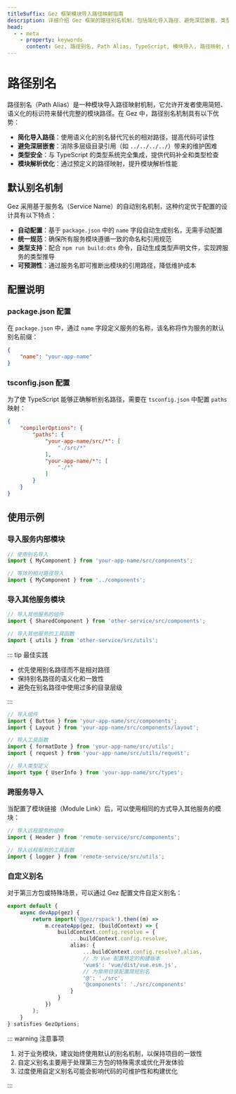 ```yaml
---
titleSuffix: Gez 框架模块导入路径映射指南
description: 详细介绍 Gez 框架的路径别名机制，包括简化导入路径、避免深层嵌套、类型安全和模块解析优化等特性，帮助开发者提升代码可维护性。
head:
  - - meta
    - property: keywords
      content: Gez, 路径别名, Path Alias, TypeScript, 模块导入, 路径映射, 代码可维护性
---
```


# 路径别名

路径别名（Path Alias）是一种模块导入路径映射机制，它允许开发者使用简短、语义化的标识符来替代完整的模块路径。在 Gez 中，路径别名机制具有以下优势：

- **简化导入路径**：使用语义化的别名替代冗长的相对路径，提高代码可读性
- **避免深层嵌套**：消除多层级目录引用（如 `../../../../`）带来的维护困难
- **类型安全**：与 TypeScript 的类型系统完全集成，提供代码补全和类型检查
- **模块解析优化**：通过预定义的路径映射，提升模块解析性能

## 默认别名机制

Gez 采用基于服务名（Service Name）的自动别名机制，这种约定优于配置的设计具有以下特点：

- **自动配置**：基于 `package.json` 中的 `name` 字段自动生成别名，无需手动配置
- **统一规范**：确保所有服务模块遵循一致的命名和引用规范
- **类型支持**：配合 `npm run build:dts` 命令，自动生成类型声明文件，实现跨服务的类型推导
- **可预测性**：通过服务名即可推断出模块的引用路径，降低维护成本

## 配置说明

### package.json 配置

在 `package.json` 中，通过 `name` 字段定义服务的名称，该名称将作为服务的默认别名前缀：

```json title="package.json"
{
    "name": "your-app-name"
}
```

### tsconfig.json 配置

为了使 TypeScript 能够正确解析别名路径，需要在 `tsconfig.json` 中配置 `paths` 映射：

```json title="tsconfig.json"
{
    "compilerOptions": {
        "paths": {
            "your-app-name/src/*": [
                "./src/*"
            ],
            "your-app-name/*": [
                "./*"
            ]
        }
    }
}
```

## 使用示例

### 导入服务内部模块

```ts
// 使用别名导入
import { MyComponent } from 'your-app-name/src/components';

// 等效的相对路径导入
import { MyComponent } from '../components';
```

### 导入其他服务模块

```ts
// 导入其他服务的组件
import { SharedComponent } from 'other-service/src/components';

// 导入其他服务的工具函数
import { utils } from 'other-service/src/utils';
```

::: tip 最佳实践
- 优先使用别名路径而不是相对路径
- 保持别名路径的语义化和一致性
- 避免在别名路径中使用过多的目录层级

:::

``` ts
// 导入组件
import { Button } from 'your-app-name/src/components';
import { Layout } from 'your-app-name/src/components/layout';

// 导入工具函数
import { formatDate } from 'your-app-name/src/utils';
import { request } from 'your-app-name/src/utils/request';

// 导入类型定义
import type { UserInfo } from 'your-app-name/src/types';
```

### 跨服务导入

当配置了模块链接（Module Link）后，可以使用相同的方式导入其他服务的模块：

```ts
// 导入远程服务的组件
import { Header } from 'remote-service/src/components';

// 导入远程服务的工具函数
import { logger } from 'remote-service/src/utils';
```

### 自定义别名

对于第三方包或特殊场景，可以通过 Gez 配置文件自定义别名：

```ts
export default {
    async devApp(gez) {
        return import('@gez/rspack').then((m) =>
            m.createApp(gez, (buildContext) => {
                buildContext.config.resolve = {
                    ...buildContext.config.resolve,
                    alias: {
                        ...buildContext.config.resolve?.alias,
                        // 为 Vue 配置特定的构建版本
                        'vue$': 'vue/dist/vue.esm.js',
                        // 为常用目录配置简短别名
                        '@': './src',
                        '@components': './src/components'
                    }
                }
            })
        );
    }
} satisfies GezOptions;
```

::: warning 注意事项
1. 对于业务模块，建议始终使用默认的别名机制，以保持项目的一致性
2. 自定义别名主要用于处理第三方包的特殊需求或优化开发体验
3. 过度使用自定义别名可能会影响代码的可维护性和构建优化

:::